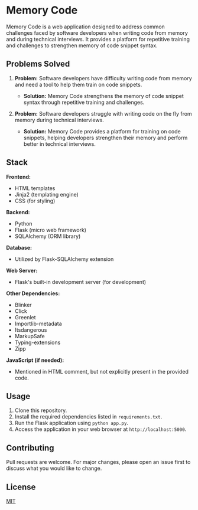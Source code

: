 # Memory Code

Memory Code is a web application designed to address common challenges faced by software developers when writing code from memory and during technical interviews. It provides a platform for repetitive training and challenges to strengthen memory of code snippet syntax.

## Problems Solved

1. **Problem:** Software developers have difficulty writing code from memory and need a tool to help them train on code snippets.
   - **Solution:** Memory Code strengthens the memory of code snippet syntax through repetitive training and challenges.

2. **Problem:** Software developers struggle with writing code on the fly from memory during technical interviews.
   - **Solution:** Memory Code provides a platform for training on code snippets, helping developers strengthen their memory and perform better in technical interviews.

## Stack

**Frontend:**
- HTML templates
- Jinja2 (templating engine)
- CSS (for styling)

**Backend:**
- Python
- Flask (micro web framework)
- SQLAlchemy (ORM library)

**Database:**
- Utilized by Flask-SQLAlchemy extension

**Web Server:**
- Flask's built-in development server (for development)

**Other Dependencies:**
- Blinker
- Click
- Greenlet
- Importlib-metadata
- Itsdangerous
- MarkupSafe
- Typing-extensions
- Zipp

**JavaScript (if needed):**
- Mentioned in HTML comment, but not explicitly present in the provided code.

## Usage

1. Clone this repository.
2. Install the required dependencies listed in `requirements.txt`.
3. Run the Flask application using `python app.py`.
4. Access the application in your web browser at `http://localhost:5000`.

## Contributing

Pull requests are welcome. For major changes, please open an issue first to discuss what you would like to change.

## License

[MIT](LICENSE)
